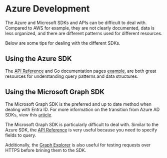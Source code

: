 # Azure Development

The Azure and Microsoft SDKs and APIs can be difficult to deal with. Compared to AWS for example, they are not clearly documented, data is less organized, and there are different patterns used for different resources.

Below are some tips for dealing with the different SDKs.

## Using the Azure SDK

The [API Reference](https://learn.microsoft.com/en-us/rest/api/azure/) and Go documentation pages [example](https://pkg.go.dev/github.com/Azure/azure-sdk-for-go/sdk/resourcemanager/resources/armsubscriptions), are both great resources for understanding query patterns and data structures.

## Using the Microsoft Graph SDK

The Microsoft Graph SDK is the preferred and up to date method when dealing with Entra ID. For more information on the transition from Azure AD SDKs, view this [article](https://learn.microsoft.com/en-us/graph/migrate-azure-ad-graph-overview).

The Microsoft Graph SDK is particularly difficult to deal with. Similar to the Azure SDK, the [API Reference](https://learn.microsoft.com/en-us/graph/api/resources/serviceprincipal?view=graph-rest-1.0) is very useful because you need to specify fields to query.

Additionally, the [Graph Explorer](https://developer.microsoft.com/en-us/graph/graph-explorer) is also useful for testing requests over HTTPS before brining them to the SDK.